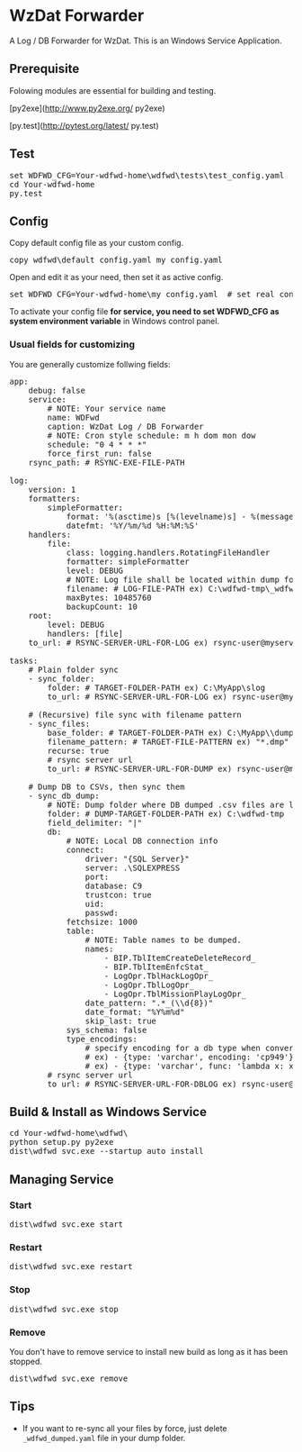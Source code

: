 # WzDat Forwarder

A Log / DB Forwarder for WzDat. This is an Windows Service Application.

## Prerequisite
Folowing modules are essential for building and testing.

[py2exe](http://www.py2exe.org/ py2exe)

[py.test](http://pytest.org/latest/ py.test)


## Test
<pre>
set WDFWD_CFG=Your-wdfwd-home\wdfwd\tests\test_config.yaml  # set test config
cd Your-wdfwd-home
py.test
</pre>


## Config
Copy default config file as your custom config.
<pre>
copy wdfwd\default_config.yaml my_config.yaml
</pre>

Open and edit it as your need, then set it as active config.

<pre>
set WDFWD_CFG=Your-wdfwd-home\my_config.yaml  # set real config
</pre>

To activate your config file **for service, you need to set WDFWD_CFG as system environment variable** in Windows control panel.

### Usual fields for customizing

You are generally customize follwing fields:

<pre>
app:
    debug: false
    service:
        # NOTE: Your service name
        name: WDFwd
        caption: WzDat Log / DB Forwarder
        # NOTE: Cron style schedule: m h dom mon dow
        schedule: "0 4 * * *"
        force_first_run: false
    rsync_path: # RSYNC-EXE-FILE-PATH

log:
    version: 1
    formatters:
        simpleFormatter:
            format: '%(asctime)s [%(levelname)s] - %(message)s'
            datefmt: '%Y/%m/%d %H:%M:%S'
    handlers:
        file:
            class: logging.handlers.RotatingFileHandler
            formatter: simpleFormatter
            level: DEBUG
            # NOTE: Log file shall be located within dump folder
            filename: # LOG-FILE-PATH ex) C:\wdfwd-tmp\_wdfwd_log.txt
            maxBytes: 10485760
            backupCount: 10
    root:
        level: DEBUG
        handlers: [file]
    to_url: # RSYNC-SERVER-URL-FOR-LOG ex) rsync-user@myserver.net::rsync-backup/myprj

tasks:
    # Plain folder sync
    - sync_folder:
        folder: # TARGET-FOLDER-PATH ex) C:\MyApp\slog
        to_url: # RSYNC-SERVER-URL-FOR-LOG ex) rsync-user@myserver.net::rsync-backup/myprj/mysvr/log

    # (Recursive) file sync with filename pattern
    - sync_files:
        base_folder: # TARGET-FOLDER-PATH ex) C:\MyApp\\dump
        filename_pattern: # TARGET-FILE-PATTERN ex) "*.dmp"
        recurse: true
        # rsync server url
        to_url: # RSYNC-SERVER-URL-FOR-DUMP ex) rsync-user@myserver.net::rsync-backup/myprj/mysvr/dump
 
    # Dump DB to CSVs, then sync them
    - sync_db_dump:
        # NOTE: Dump folder where DB dumped .csv files are located.
        folder: # DUMP-TARGET-FOLDER-PATH ex) C:\wdfwd-tmp
        field_delimiter: "|"
        db:
            # NOTE: Local DB connection info
            connect:
                driver: "{SQL Server}"
                server: .\SQLEXPRESS
                port:
                database: C9
                trustcon: true
                uid:
                passwd:
            fetchsize: 1000
            table:
                # NOTE: Table names to be dumped.
                names:
                    - BIP.TblItemCreateDeleteRecord_
                    - BIP.TblItemEnfcStat_
                    - LogOpr.TblHackLogOpr_
                    - LogOpr.TblLogOpr_
                    - LogOpr.TblMissionPlayLogOpr_
                date_pattern: ".*_(\\d{8})"
                date_format: "%Y%m%d"
                skip_last: true
            sys_schema: false
            type_encodings:
                # specify encoding for a db type when conversion needed
                # ex) - {type: 'varchar', encoding: 'cp949'}
                # ex) - {type: 'varchar', func: 'lambda x: x.encode('utf8')}
        # rsync server url
        to_url: # RSYNC-SERVER-URL-FOR-DBLOG ex) rsync-user@myserver.net::rsync-backup/myprj/mysvr/dblog
</pre>

## Build & Install as Windows Service
<pre>
cd Your-wdfwd-home\wdfwd\
python setup.py py2exe
dist\wdfwd_svc.exe --startup auto install
</pre>


## Managing Service

### Start
<pre>
dist\wdfwd_svc.exe start
</pre>

### Restart
<pre>
dist\wdfwd_svc.exe restart
</pre>

### Stop
<pre>
dist\wdfwd_svc.exe stop
</pre>

### Remove
You don't have to remove service to install new build as long as it has been stopped.

<pre>
dist\wdfwd_svc.exe remove
</pre>


## Tips

- If you want to re-sync all your files by force, just delete <code>_wdfwd_dumped.yaml</code> file in your dump folder.


